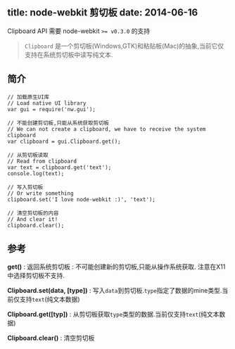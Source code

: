 title: node-webkit 剪切板
date: 2014-06-16
---


Clipboard API 需要 node-webkit `>= v0.3.0` 的支持

> `Clipboard` 是一个剪切板(Windows,GTK)和粘贴板(Mac)的抽象,当前它仅支持在系统剪切板中读写纯文本.

<!-- more -->

## 简介

```
// 加载原生UI库
// Load native UI library
var gui = require('nw.gui');

// 不能创建剪切板,只能从系统获取剪切板
// We can not create a clipboard, we have to receive the system clipboard
var clipboard = gui.Clipboard.get();

// 从剪切板读取
// Read from clipboard
var text = clipboard.get('text');
console.log(text);

// 写入剪切板
// Or write something
clipboard.set('I love node-webkit :)', 'text');

// 清空剪切板的内容
// And clear it!
clipboard.clear();
```

## 参考

**get()**
:   返回系统剪切板
:   不可能创建新的剪切板,只能从操作系统获取. 注意在X11中选择剪切板不支持.

**Clipboard.set(data, [type])**
:   写入`data`到剪切板.`type`指定了数据的mine类型.当前仅支持`text`(纯文本数据)

**Clipboard.get([typ])**
:   从剪切板获取`type`类型的数据.当前仅支持`text`(纯文本数据)

**Clipboard.clear()**
:   清空剪切板

